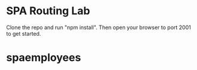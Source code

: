 # SPA Routing Lab

Clone the repo and run "npm install". Then open your browser to port 2001 to get started.
# spaemployees
